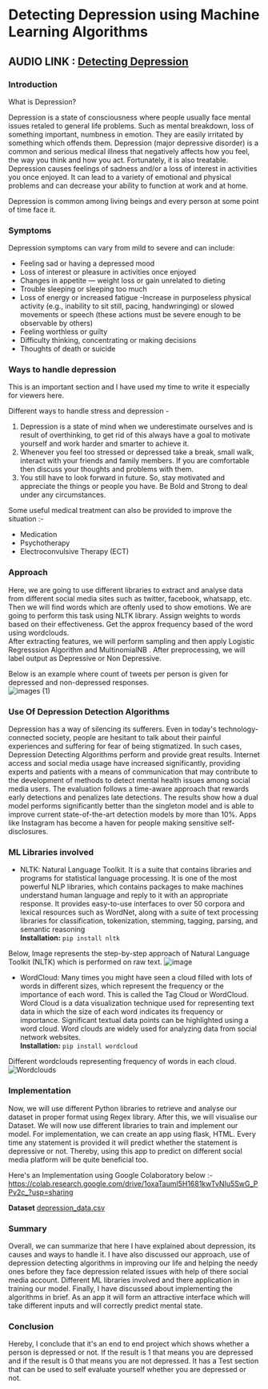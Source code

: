 # Detecting Depression using Machine Learning Algorithms

## AUDIO LINK : [Detecting Depression](https://drive.google.com/file/d/1MdLyjevIaKs3Pk1fhUExCW8umxD4MIIA/view?usp=sharing)

### Introduction

What is Depression?

Depression is a state of consciousness where people usually face mental issues retaled to general life problems. Such as mental breakdown, loss of something important, numbness in emotion. They are easily irritated by something which offends them. Depression (major depressive disorder) is a common and serious medical illness that negatively affects how you feel, the way you think and how you act. Fortunately, it is also treatable. Depression causes feelings of sadness and/or a loss of interest in activities you once enjoyed. It can lead to a variety of emotional and physical problems and can decrease your ability to function at work and at home.

Depression is common among living beings and every person at some point of time face it. 

### Symptoms

Depression symptoms can vary from mild to severe and can include:

- Feeling sad or having a depressed mood
- Loss of interest or pleasure in activities once enjoyed
- Changes in appetite — weight loss or gain unrelated to dieting
- Trouble sleeping or sleeping too much
- Loss of energy or increased fatigue
-Increase in purposeless physical activity (e.g., inability to sit still, pacing, handwringing) or slowed movements or speech (these actions must be severe enough to be observable by others)
- Feeling worthless or guilty
- Difficulty thinking, concentrating or making decisions
- Thoughts of death or suicide

### Ways to handle depression 

This is an important section and I have used my time to write it especially for viewers here.<br>

Different ways to handle stress and depression -

1. Depression is a state of mind when we underestimate ourselves and is result of overthinking, to get rid of this always have a goal to motivate yourself and work harder and smarter to achieve it. <br>
2. Whenever you feel too stressed or depressed take a break, small walk, interact with your friends and family members. If you are comfortable then discuss your thoughts and problems with them. <br>
3. You still have to look forward in future. So, stay motivated and appreciate the things or people you have. Be Bold and Strong to deal under any circumstances.

Some useful medical treatment can also be provided to improve the situation :-

- Medication
- Psychotherapy
- Electroconvulsive Therapy (ECT)

### Approach

Here, we are going to use different libraries to extract and analyse data from different social media sites such as twitter, facebook, whatsapp, etc. Then we will find words which are oftenly used to show emotions. We are going to perform this task using NLTK library. Assign weights to words based on their effectiveness. Get the approx frequency based of the word using wordclouds. <br>
After extracting features, we will perform sampling and then apply Logistic Regresssion Algorithm and MultinomialNB . After preprocessing, we will label output as Depressive or Non Depressive. 

Below is an example where count of tweets per person is given for depressed and non-depressed responses.  
![images (1)](https://user-images.githubusercontent.com/75624735/138996108-1357052c-7bf1-4c97-ad84-50b9fc18e487.png)

### Use Of Depression Detection Algorithms

Depression has a way of silencing its sufferers. Even in today's technology-connected society, people are hesitant to talk about their painful experiences and suffering for fear of being stigmatized. In such cases, Depression Detecting Algorithms perform and provide great results. Internet access and social media usage have increased significantly, providing experts and patients with a means of communication that may contribute to the development of methods to detect mental health issues among social media users. The evaluation follows a time-aware approach that rewards early detections and penalizes late detections. The results show how a dual model performs significantly better than the singleton model and is able to improve current state-of-the-art detection models by more than 10%. Apps like Instagram has become a haven for people making sensitive self-disclosures.

### ML Libraries involved

- NLTK: Natural Language Toolkit. It is a suite that contains libraries and programs for statistical language processing. It is one of the most powerful NLP libraries, which contains packages to make machines understand human language and reply to it with an appropriate response. It provides easy-to-use interfaces to over 50 corpora and lexical resources such as WordNet, along with a suite of text processing libraries for classification, tokenization, stemming, tagging, parsing, and semantic reasoning<br>
__Installation:__ `pip install nltk`

Below, Image represents the step-by-step approach of Natural Language Toolkit (NLTK) which is performed on raw text. 
![image](https://user-images.githubusercontent.com/75624735/139830414-d51f7fb7-e250-410d-8b23-1985f20ad478.png)

- WordCloud: Many times you might have seen a cloud filled with lots of words in different sizes, which represent the frequency or the importance of each word. This is called the Tag Cloud or WordCloud. Word Cloud is a data visualization technique used for representing text data in which the size of each word indicates its frequency or importance. Significant textual data points can be highlighted using a word cloud. Word clouds are widely used for analyzing data from social network websites.<br>
__Installation:__ `pip install wordcloud`

Different wordclouds representing frequency of words in each cloud.
![Wordclouds](https://user-images.githubusercontent.com/75624735/138894038-326c99d8-cc2f-4088-80e9-6e2026d53d1a.png)

### Implementation

Now, we will use different Python libraries to retrieve and analyse our dataset in proper format using Regex library. After this, we will visualise our Dataset. We will now use different libraries to train and implement our model. For implementation, we can create an app using flask, HTML. Every time any statement is provided it will predict whether the statement is depressive or not. Thereby, using this app to predict on different social media platform will be quite beneficial too.

Here's an Implementation using Google Colaboratory below :-
https://colab.research.google.com/drive/1oxaTauml5H1681kwTvNIu5SwG_PPy2c_?usp=sharing

__Dataset__
[depression_data.csv](https://github.com/kishlayaug15/winter-of-contributing/files/7497289/depression_data.csv)


### Summary

Overall, we can summarize that here I have explained about depression, its causes and ways to handle it. I have also discussed our approach, use of depression detecting algorithms in improving our life and helping the needy ones before they face depression related issues with help of there social media account. Different ML libraries involved and there application in training our model. Finally, I have discussed about implementing the algorithms in brief. As an app it will form an attractive interface which will take different inputs and will correctly predict mental state.

### Conclusion

Hereby, I conclude that it's an end to end project which shows whether a person is depressed or not. If the result is 1 that means you are depressed and if the result is 0 that means you are not depressed. It has a Test section that can be used to self evaluate yourself whether you are depressed or not.
